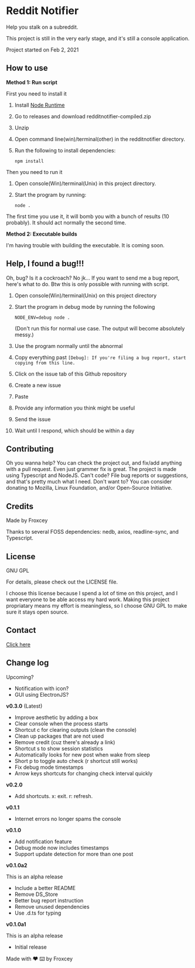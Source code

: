 # Reddit Notifier

Help you stalk on a subreddit.

This project is still in the very early stage, and it's still a console application.

Project started on Feb 2, 2021

## How to use

**Method 1: Run script**

First you need to install it

1. Install [Node Runtime](https://nodejs.org)

2. Go to releases and download redditnotifier-compiled.zip

3. Unzip

4. Open command line(win)/terminal(other) in the redditnotifier directory.

5. Run the following to install dependencies:

   ```shell
   npm install
   ```

Then you need to run it

1. Open console(Win)/terminal(Unix) in this project directory.

2. Start the program by running:

   ```shell
   node .
   ```

The first time you use it, it will bomb you with a bunch of results (10 probably). It should act normally the second time.

**Method 2: Executable builds**

I'm having trouble with building the executable. It is coming soon.

## Help, I found a bug!!!

Oh, bug? Is it a cockroach? No jk... If you want to send me a bug report, here's what to do. Btw this is only possible with running with script.

1. Open console(Win)/terminal(Unix) on this project directory

2. Start the program in debug mode by running the following

   ```shell
   NODE_ENV=debug node .
   ```

   (Don't run this for normal use case. The output will become absolutely messy.)

3. Use the program normally until the abnormal

4. Copy everything past `[Debug]: If you're filing a bug report, start copying from this line.`

5. Click on the issue tab of this Github repository

6. Create a new issue

7. Paste

8. Provide any information you think might be useful

9. Send the issue

10. Wait until I respond, which should be within a day

## Contributing

Oh you wanna help? You can check the project out, and fix/add anything with a pull request. Even just grammer fix is great. The project is made using Typescript and NodeJS. Can't code? File bug reports or suggestions, and that's pretty much what I need. Don't want to? You can consider donating to Mozilla, Linux Foundation, and/or Open-Source Initiative.

## Credits

Made by Froxcey

Thanks to several FOSS dependencies: nedb, axios, readline-sync, and Typescript.

## License

GNU GPL

For details, please check out the LICENSE file.

I choose this license because I spend a lot of time on this project, and I want everyone to be able access my hard work. Making this project propriatary means my effort is meaningless, so I choose GNU GPL to make sure it stays open source.

## Contact

[Click here](https://froxcey.tumblr.com/links)

## Change log

Upcoming?

- Notification with icon?
- GUI using ElectronJS?

**v0.3.0** (Latest)

- Improve aesthetic by adding a box
- Clear console when the process starts
- Shortcut c for clearing outputs (clean the console)
- Clean up packages that are not used
- Remove credit (cuz there's already a link)
- Shortcut s to show session statistics
- Automatically looks for new post when wake from sleep
- Short p to toggle auto check (r shortcut still works)
- Fix debug mode timestamps
- Arrow keys shortcuts for changing check interval quickly

**v0.2.0**

- Add shortcuts. x: exit. r: refresh.

**v0.1.1**

- Internet errors no longer spams the console

**v0.1.0**

- Add notification feature
- Debug mode now includes timestamps
- Support update detection for more than one post

**v0.1.0a2**

This is an alpha release

- Include a better README
- Remove DS_Store
- Better bug report instruction
- Remove unused dependencies
- Use .d.ts for typing

**v0.1.0a1**

This is an alpha release

- Initial release

Made with ~~❤️~~ ⌨️ by Froxcey
